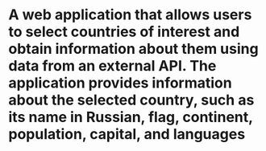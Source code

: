 # A web application that allows users to select countries of interest and obtain information about them using data from an external API. The application provides information about the selected country, such as its name in Russian, flag, continent, population, capital, and languages
